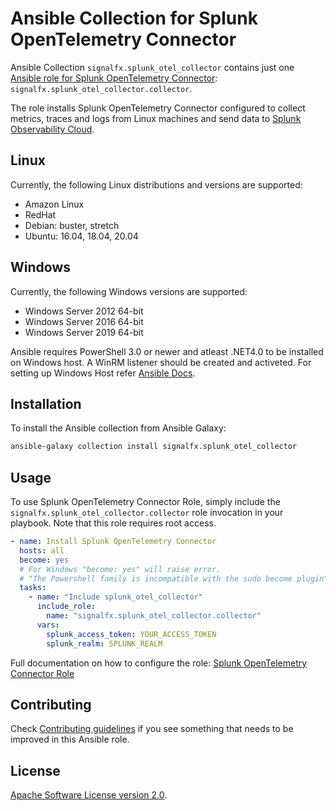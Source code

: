 # Ansible Collection for Splunk OpenTelemetry Connector

Ansible Collection `signalfx.splunk_otel_collector` contains just one [Ansible 
role for Splunk OpenTelemetry Connector](https://github.com/signalfx/splunk-otel-collector/tree/main/deployments/ansible/roles/collector): 
`signalfx.splunk_otel_collector.collector`.

The role installs Splunk OpenTelemetry Connector configured to
collect metrics, traces and logs from Linux machines and send data to [Splunk 
Observability Cloud](https://www.splunk.com/en_us/observability.html). 

## Linux
Currently, the following Linux distributions and versions are supported:

- Amazon Linux
- RedHat
- Debian: buster, stretch
- Ubuntu: 16.04, 18.04, 20.04

## Windows
Currently, the following Windows versions are supported:

- Windows Server 2012 64-bit
- Windows Server 2016 64-bit
- Windows Server 2019 64-bit

Ansible requires PowerShell 3.0 or newer and atleast .NET4.0 to be installed on Windows host.
A WinRM listener should be created and activeted. 
For setting up Windows Host refer [Ansible Docs](https://docs.ansible.com/ansible/latest/user_guide/windows_setup.html).

## Installation

To install the Ansible collection from Ansible Galaxy:
```sh
ansible-galaxy collection install signalfx.splunk_otel_collector
```

## Usage

To use Splunk OpenTelemetry Connector Role, simply include the 
`signalfx.splunk_otel_collector.collector` role invocation in your playbook. 
Note that this role requires root access.

```yaml
- name: Install Splunk OpenTelemetry Connector
  hosts: all
  become: yes
  # For Windows "become: yes" will raise error.
  # "The Powershell family is incompatible with the sudo become plugin" Use "become_user: root" tag to run on Windows
  tasks:
    - name: "Include splunk_otel_collector"
      include_role:
        name: "signalfx.splunk_otel_collector.collector"
      vars:
        splunk_access_token: YOUR_ACCESS_TOKEN
        splunk_realm: SPLUNK_REALM
```

Full documentation on how to configure the role:
[Splunk OpenTelemetry Connector Role](https://github.com/signalfx/splunk-otel-collector/tree/main/deployments/ansible/roles/collector)

## Contributing

Check [Contributing guidelines](https://github.com/signalfx/splunk-otel-collector/tree/main/deployments/ansible/contributing/README.md) 
if you see something that needs to be improved in this Ansible role.

## License

[Apache Software License version 2.0](https://github.com/signalfx/splunk-otel-collector/tree/main/LICENSE).
